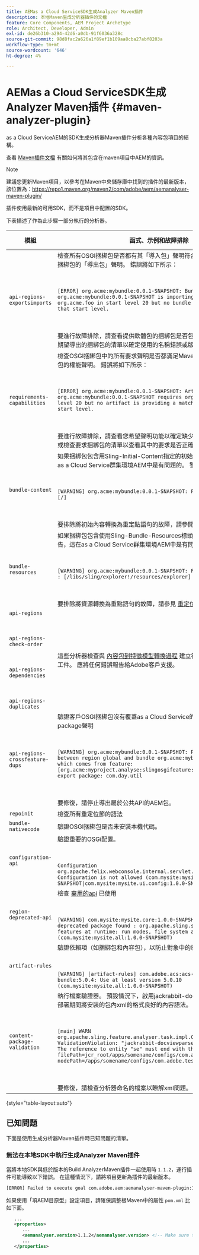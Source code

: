 ```yaml
---
title: AEMas a Cloud ServiceSDK生成Analyzer Maven插件
description: 本地Maven生成分析器插件的文檔
feature: Core Components, AEM Project Archetype
role: Architect, Developer, Admin
exl-id: de26b310-a294-42d6-a0db-91f6036a328c
source-git-commit: 98d8fac2a626a1f89ef1b109aa8cba27abf8203a
workflow-type: tm+mt
source-wordcount: '646'
ht-degree: 4%

---
```


# AEMas a Cloud ServiceSDK生成Analyzer Maven插件 {#maven-analyzer-plugin}

as a Cloud ServiceAEM的SDK生成分析器Maven插件分析各種內容包項目的結構。

查看 [Maven插件文檔](https://github.com/adobe/aemanalyser-maven-plugin/blob/main/aemanalyser-maven-plugin/README.md) 有關如何將其包含在maven項目中AEM的資訊。

>[!NOTE]
>
>建議您更新Maven項目，以參考在Maven中央儲存庫中找到的插件的最新版本，該位置為：https://repo1.maven.org/maven2/com/adobe/aem/aemanalyser-maven-plugin/

插件使用最新的可用SDK，而不是項目中配置的SDK。

下表描述了作為此步驟一部分執行的分析器。 <!-- Note that some are executed in the local SDK, while others are only executed during the Cloud Manager pipeline deployment. -->

| 模組 | 函式、示例和故障排除 | 本地SDK | Cloud Manager |
|---|---|---|---|
| `api-regions-exportsimports` | 檢查所有OSGI捆綁包是否都有其「導入包」聲明符合Maven項目中其它包含捆綁包的「導出包」聲明。 錯誤將如下所示： <p> </p> `[ERROR] org.acme:mybundle:0.0.1-SNAPSHOT: Bundle org.acme:mybundle:0.0.1-SNAPSHOT is importing package(s) org.acme.foo in start level 20 but no bundle is exporting these for that start level.`<p> </p>要進行故障排除，請查看提供軟體包的捆綁包是否包含在部署中，或者查看您期望導出的捆綁包的清單以確定使用的名稱錯誤或版本錯誤。 | 是 | 是 |
| `requirements-capabilities` | 檢查OSGI捆綁包中的所有要求聲明是否都滿足Maven項目中包含的其他捆綁包的權能聲明。 錯誤將如下所示： <p> </p> `[ERROR] org.acme:mybundle:0.0.1-SNAPSHOT: Artifact org.acme:mybundle:0.0.1-SNAPSHOT requires org.foo.bar in start level 20 but no artifact is providing a matching capability in this start level.`<p> </p> 要進行故障排除，請查看您希望聲明功能以確定缺少該功能的捆綁包的清單，或檢查要求捆綁包的清單以查看其中的要求是否正確。 | 是 | 是 |
| `bundle-content` | 如果捆綁包包含用Sling-Initial-Content指定的初始內容，則發出警告，這在as a Cloud Service群集環境AEM中是有問題的。 警告如下： <p> </p> `[WARNING] org.acme:mybundle:0.0.1-SNAPSHOT: Found initial content : [/]` <p> </p>要排除將初始內容轉換為重定點語句的故障，請參閱重定點文檔。 | 是 | 是 |
| `bundle-resources` | 如果捆綁包包含使用Sling-Bundle-Resources標頭指定的資源，則會發出警告，這在as a Cloud Service群集環境AEM中是有問題的。 警告如下：<p> </p> `[WARNING] org.acme:mybundle:0.0.1-SNAPSHOT: Found bundle resources : [/libs/sling/explorer!/resources/explorer]`<p> </p> 要排除將資源轉換為重點語句的故障，請參見 [重定位文檔](https://experienceleague.adobe.com/docs/experience-manager-cloud-service/implementing/developing/aem-project-content-package-structure.html?lang=en#repo-init)。 | 是 | 是 |
| `api-regions`<p> </p>`api-regions-check-order`<p> </p>`api-regions-dependencies`<p> </p>`api-regions-duplicates` | 這些分析器檢查與 [內容包到特徵模型轉換過程](https://experienceleague.adobe.com/docs/experience-manager-cloud-service/implementing/deploying/overview.html?lang=en#deploying) 建立符合「吊具特徵模型」的工件。 應將任何錯誤報告給Adobe客戶支援。 | 是 | 是 |
| `api-regions-crossfeature-dups` | 驗證客戶OSGI捆綁包沒有覆蓋as a Cloud Service的公AEM用API的Export-package聲明<p> </p>`[WARNING] org.acme:mybundle:0.0.1-SNAPSHOT: Package overlap found between region global and bundle org.acme:mybundle:0.0.1.SNAPSHOT which comes from feature: [org.acme:myproject.analyse:slingosgifeature:0.0.1-SNAPSHOT]. Both export package: com.day.util`<p> </p>要修復，請停止導出屬於公共API的AEM包。 | 是 | 是 |
| `repoinit` | 檢查所有重定位節的語法 | 是 | 是 |
| `bundle-nativecode` | 驗證OSGI捆綁包是否未安裝本機代碼。 | 是 | 是 |
| `configuration-api` | 驗證重要的OSGi配置。 <p> </p> `Configuration org.apache.felix.webconsole.internal.servlet.OsgiManager: Configuration is not allowed (com.mysite:mysite.all:1.0.0-SNAPSHOT\|com.mysite:mysite.ui.config:1.0.0-SNAPSHOT)` | 是 | 是 |
| `region-deprecated-api` | 檢查 [棄用的api](https://experienceleague.adobe.com/docs/experience-manager-cloud-service/release-notes/deprecated-apis.html) 已使用 <p> </p>`[WARNING] com.mysite:mysite.core:1.0.0-SNAPSHOT: Usage of deprecated package found : org.apache.sling.settings : Avoid these features at runtime: run modes, file system access (com.mysite:mysite.all:1.0.0-SNAPSHOT)` | 是 | 是 |
| `artifact-rules` | 驗證依賴項（如捆綁包和內容包），以防止對象中的已知問題。<p> </p>`[WARNING] [artifact-rules] com.adobe.acs:acs-aem-commons-bundle:5.0.4: Use at least version 5.0.10 (com.mysite:mysite.all:1.0.0-SNAPSHOT)` | 是 | 是 |
| `content-package-validation` | 執行檔案驗證器。 預設情況下，啟用jackrabbit-docviewparser，它檢查在部署期間將安裝的包內xml的格式良好的內容語法。<p> </p>`[main] WARN org.apache.sling.feature.analyser.task.impl.CheckContentPackages - ValidationViolation: "jackrabbit-docviewparser: Invalid XML found: The reference to entity "se" must end with the ';' delimiter.", filePath=jcr_root/apps/somename/configs/com.adobe.test.Invalid.xml, nodePath=/apps/somename/configs/com.adobe.test.Invalid`<p> </p>要修復，請檢查分析器命名的檔案以瞭解xml問題。 | 是 | 是 |

{style=&quot;table-layout:auto&quot;}

## 已知問題

下面是使用生成分析器Maven插件時已知問題的清單。

### 無法在本地SDK中執行生成Analyzer Maven插件

當將本地SDK與低於版本的Build AnalyzerMaven插件一起使用時 `1.1.2`，運行插件可能導致以下錯誤。 在這種情況下，請將項目更新為插件的最新版本。

```txt
[ERROR] Failed to execute goal com.adobe.aem:aemanalyser-maven-plugin:1.1.0:analyse (default-analyse) on project mysite.analyse: Execution default-analyse of goal com.adobe.aem:aemanalyser-maven-plugin:1.1.0:analyse failed: arraycopy: source index -1 out of bounds for char[65536] -> [Help 1]
```

如果使用「項AEM目原型」設定項目，請確保調整根Maven中的屬性 `pom.xml` 比如下面。

```xml
   ...
   <properties>
      ...
      <aemanalyser.version>1.1.2</aemanalyser.version> <!-- Make sure to use the latest release -->
      ...
   </properties>
```
